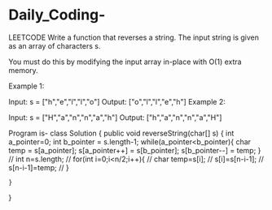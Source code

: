 # Daily_Coding-
LEETCODE
Write a function that reverses a string. The input string is given as an array of characters s.

You must do this by modifying the input array in-place with O(1) extra memory.

 

Example 1:

Input: s = ["h","e","l","l","o"]
Output: ["o","l","l","e","h"]
Example 2:

Input: s = ["H","a","n","n","a","h"]
Output: ["h","a","n","n","a","H"]

Program is-
class Solution {
    public void reverseString(char[] s) {
       int a_pointer=0;
       int b_pointer = s.length-1;
        while(a_pointer<b_pointer){
            char temp = s[a_pointer];
            s[a_pointer++] = s[b_pointer];
            s[b_pointer--] = temp;
        }
//         int n=s.length;
//         for(int i=0;i<n/2;i++){
//             char temp=s[i];
//             s[i]=s[n-i-1];
//             s[n-i-1]=temp;
//         }
        
    }
        
}
